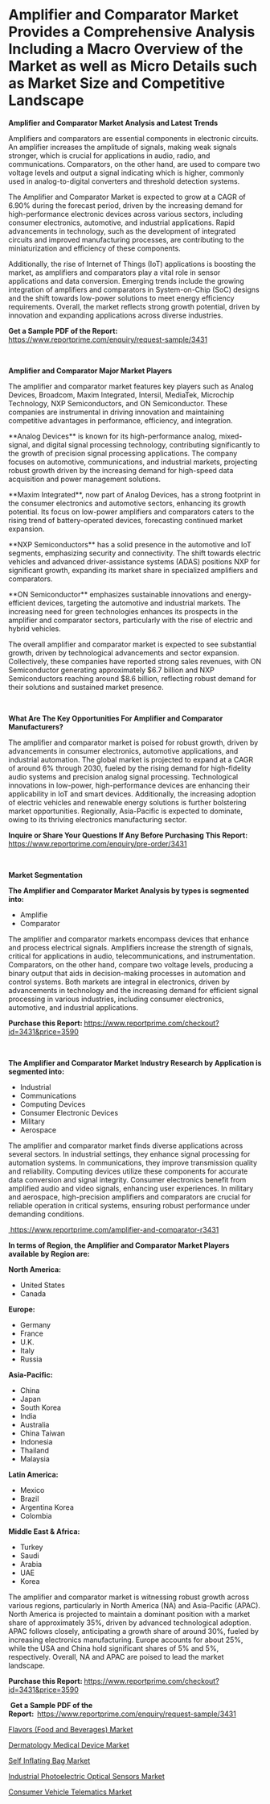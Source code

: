 <p><h1>Amplifier and Comparator Market Provides a Comprehensive Analysis Including a Macro Overview of the Market as well as Micro Details such as Market Size and Competitive Landscape</h1></p><p><strong>Amplifier and Comparator Market Analysis and Latest Trends</strong></p>
<p><p>Amplifiers and comparators are essential components in electronic circuits. An amplifier increases the amplitude of signals, making weak signals stronger, which is crucial for applications in audio, radio, and communications. Comparators, on the other hand, are used to compare two voltage levels and output a signal indicating which is higher, commonly used in analog-to-digital converters and threshold detection systems.</p><p>The Amplifier and Comparator Market is expected to grow at a CAGR of 6.90% during the forecast period, driven by the increasing demand for high-performance electronic devices across various sectors, including consumer electronics, automotive, and industrial applications. Rapid advancements in technology, such as the development of integrated circuits and improved manufacturing processes, are contributing to the miniaturization and efficiency of these components. </p><p>Additionally, the rise of Internet of Things (IoT) applications is boosting the market, as amplifiers and comparators play a vital role in sensor applications and data conversion. Emerging trends include the growing integration of amplifiers and comparators in System-on-Chip (SoC) designs and the shift towards low-power solutions to meet energy efficiency requirements. Overall, the market reflects strong growth potential, driven by innovation and expanding applications across diverse industries.</p></p>
<p><strong>Get a Sample PDF of the Report:&nbsp;</strong> <a href="https://www.reportprime.com/enquiry/request-sample/3431">https://www.reportprime.com/enquiry/request-sample/3431</a></p>
<p>&nbsp;</p>
<p><strong>Amplifier and Comparator Major Market Players</strong></p>
<p><p>The amplifier and comparator market features key players such as Analog Devices, Broadcom, Maxim Integrated, Intersil, MediaTek, Microchip Technology, NXP Semiconductors, and ON Semiconductor. These companies are instrumental in driving innovation and maintaining competitive advantages in performance, efficiency, and integration.</p><p>**Analog Devices** is known for its high-performance analog, mixed-signal, and digital signal processing technology, contributing significantly to the growth of precision signal processing applications. The company focuses on automotive, communications, and industrial markets, projecting robust growth driven by the increasing demand for high-speed data acquisition and power management solutions.</p><p>**Maxim Integrated**, now part of Analog Devices, has a strong footprint in the consumer electronics and automotive sectors, enhancing its growth potential. Its focus on low-power amplifiers and comparators caters to the rising trend of battery-operated devices, forecasting continued market expansion.</p><p>**NXP Semiconductors** has a solid presence in the automotive and IoT segments, emphasizing security and connectivity. The shift towards electric vehicles and advanced driver-assistance systems (ADAS) positions NXP for significant growth, expanding its market share in specialized amplifiers and comparators.</p><p>**ON Semiconductor** emphasizes sustainable innovations and energy-efficient devices, targeting the automotive and industrial markets. The increasing need for green technologies enhances its prospects in the amplifier and comparator sectors, particularly with the rise of electric and hybrid vehicles.</p><p>The overall amplifier and comparator market is expected to see substantial growth, driven by technological advancements and sector expansion. Collectively, these companies have reported strong sales revenues, with ON Semiconductor generating approximately $6.7 billion and NXP Semiconductors reaching around $8.6 billion, reflecting robust demand for their solutions and sustained market presence.</p></p>
<p>&nbsp;</p>
<p><strong>What Are The Key Opportunities For Amplifier and Comparator Manufacturers?</strong></p>
<p><p>The amplifier and comparator market is poised for robust growth, driven by advancements in consumer electronics, automotive applications, and industrial automation. The global market is projected to expand at a CAGR of around 6% through 2030, fueled by the rising demand for high-fidelity audio systems and precision analog signal processing. Technological innovations in low-power, high-performance devices are enhancing their applicability in IoT and smart devices. Additionally, the increasing adoption of electric vehicles and renewable energy solutions is further bolstering market opportunities. Regionally, Asia-Pacific is expected to dominate, owing to its thriving electronics manufacturing sector.</p></p>
<p><strong>Inquire or Share Your Questions If Any Before Purchasing This Report:</strong> <a href="https://www.reportprime.com/enquiry/pre-order/3431">https://www.reportprime.com/enquiry/pre-order/3431</a></p>
<p>&nbsp;</p>
<p><strong>Market Segmentation</strong></p>
<p><strong>The Amplifier and Comparator Market Analysis by types is segmented into:</strong></p>
<p><ul><li>Amplifie</li><li>Comparator</li></ul></p>
<p><p>The amplifier and comparator markets encompass devices that enhance and process electrical signals. Amplifiers increase the strength of signals, critical for applications in audio, telecommunications, and instrumentation. Comparators, on the other hand, compare two voltage levels, producing a binary output that aids in decision-making processes in automation and control systems. Both markets are integral in electronics, driven by advancements in technology and the increasing demand for efficient signal processing in various industries, including consumer electronics, automotive, and industrial applications.</p></p>
<p><strong>Purchase this Report:&nbsp;</strong><a href="https://www.reportprime.com/checkout?id=3431&price=3590">https://www.reportprime.com/checkout?id=3431&price=3590</a></p>
<p>&nbsp;</p>
<p><strong>The Amplifier and Comparator Market Industry Research by Application is segmented into:</strong></p>
<p><ul><li>Industrial</li><li>Communications</li><li>Computing Devices</li><li>Consumer Electronic Devices</li><li>Military</li><li>Aerospace</li></ul></p>
<p><p>The amplifier and comparator market finds diverse applications across several sectors. In industrial settings, they enhance signal processing for automation systems. In communications, they improve transmission quality and reliability. Computing devices utilize these components for accurate data conversion and signal integrity. Consumer electronics benefit from amplified audio and video signals, enhancing user experiences. In military and aerospace, high-precision amplifiers and comparators are crucial for reliable operation in critical systems, ensuring robust performance under demanding conditions.</p></p>
<p><a href="https://www.reportprime.com/amplifier-and-comparator-r3431">&nbsp;https://www.reportprime.com/amplifier-and-comparator-r3431</a></p>
<p><strong>In terms of Region, the Amplifier and Comparator Market Players available by Region are:</strong></p>
<p>
    <p> <strong> North America: </strong>
        <ul>
            <li>United States</li>
            <li>Canada</li>
        </ul>
        </p> 
    <p> <strong> Europe: </strong>
        <ul>
            <li>Germany</li>
            <li>France</li>
            <li>U.K.</li>
            <li>Italy</li>
            <li>Russia</li>
        </ul>
        </p> 
    <p> <strong> Asia-Pacific: </strong>
        <ul>
            <li>China</li>
            <li>Japan</li>
            <li>South Korea</li>
            <li>India</li>
            <li>Australia</li>
            <li>China Taiwan</li>
            <li>Indonesia</li>
            <li>Thailand</li>
            <li>Malaysia</li>
        </ul>
        </p> 
    <p> <strong> Latin America: </strong>
        <ul>
            <li>Mexico</li>
            <li>Brazil</li>
            <li>Argentina Korea</li>
            <li>Colombia</li>
        </ul>
        </p> 
    <p> <strong> Middle East & Africa: </strong>
        <ul>
            <li>Turkey</li>
            <li>Saudi</li>
            <li>Arabia</li>
            <li>UAE</li>
            <li>Korea</li>
        </ul>
    </p>
    </p>
<p><p>The amplifier and comparator market is witnessing robust growth across various regions, particularly in North America (NA) and Asia-Pacific (APAC). North America is projected to maintain a dominant position with a market share of approximately 35%, driven by advanced technological adoption. APAC follows closely, anticipating a growth share of around 30%, fueled by increasing electronics manufacturing. Europe accounts for about 25%, while the USA and China hold significant shares of 5% and 5%, respectively. Overall, NA and APAC are poised to lead the market landscape.</p></p>
<p><strong>Purchase this Report: </strong><a href="https://www.reportprime.com/checkout?id=3431&price=3590">https://www.reportprime.com/checkout?id=3431&price=3590</a></p>
<p>&nbsp;<strong>Get a Sample PDF of the Report:&nbsp;&nbsp;</strong><a href="https://www.reportprime.com/enquiry/request-sample/3431">https://www.reportprime.com/enquiry/request-sample/3431</a></p>
<p><strong></strong></p>
<p><p><a href="https://issuu.com/reportprime-2/docs/flavors-food-and-beverages-market-s_d30b6a5ced8caa">Flavors (Food and Beverages) Market</a></p><p><a href="https://www.linkedin.com/pulse/global-dermatology-medical-device-industry-research-report-3xade?trackingId=qt%2Blnm%2FjR5aj6QaeKzhArw%3D%3D">Dermatology Medical Device Market</a></p><p><a href="https://www.linkedin.com/pulse/global-self-inflating-bag-market-size-expected-experience-dzxse?trackingId=DcGCS63hREaCOoG5GlocFw%3D%3D">Self Inflating Bag Market</a></p><p><a href="https://github.com/JakirUddin651/Market-Research-Report-List-1/blob/main/industrial-photoelectric-optical-sensors-market.md">Industrial Photoelectric Optical Sensors Market</a></p><p><a href="https://issuu.com/reportprime-2/docs/consumer-vehicle-telematics-market-_593fb082d1c349">Consumer Vehicle Telematics Market</a></p></p>